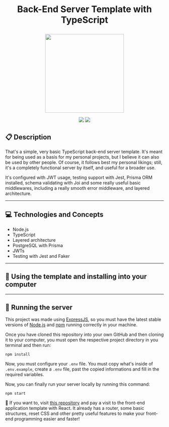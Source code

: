 # <p align = "center"> Back-End Server Template with TypeScript </p>

<p align="center">
   <img src="https://cdn-icons-png.flaticon.com/512/5968/5968381.png" width="250px"/>
</p>

<p align = "center">
   <img src="https://img.shields.io/badge/author-adnanbezerra-4dae71?style=flat-square" />
   <img src="https://img.shields.io/github/languages/count/adnanbezerra/backend-typescript?color=4dae71&style=flat-square" />
</p>


##  :clipboard: Description

That's a simple, very basic TypeScript back-end server template. It's meant for being used as a basis for my personal projects, but I believe it can also
be used by other people. Of course, it follows best my personal likings; still, it's a completely functional server by itself, and  useful
for a broader use.

It's configured with JWT usage, testing support with Jest, Prisma ORM installed, schema validating with Joi and some really useful basic middlewares, including
a really smooth error middleware, and layered architecture.

***

## :computer:	 Technologies and Concepts

- Node.js
- TypeScript
- Layered architecture
- PostgreSQL with Prisma
- JWTs
- Testing with Jest and Faker

***

## :book: Using the template and installing into your computer

***

## 🏁 Running the server

This project was made using [ExpressJS](https://github.com/expressjs/express), so you must have the latest stable versions of [Node.js](https://nodejs.org/en/download/) 
and [npm](https://www.npmjs.com/) running correctly in your machine.

Once you have cloned this repository into your own GitHub and then cloning it to your computer, you must open the respective project directory in you terminal
and then run:

```
npm install
```

Now, you must configure your `.env` file. You must copy what's inside of `.env.example`, create a `.env` file, past the copied informations and fill in the required
variables.

Now, you can finally run your server locally by running this command:
```
npm start
```

:stop_sign: If you want to, visit [this repository](https://github.com/adnanbezerra/template-frontend) and pay a visit to the front-end application template with
React. It already has a router, some basic structures, reset CSS and other pretty useful features to make your front-end programming easier and faster!
